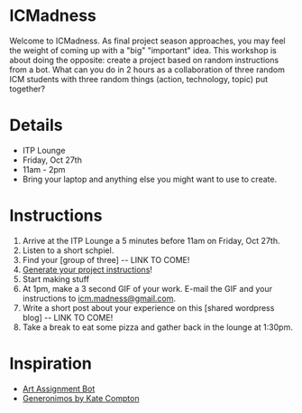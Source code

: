 # ICMadness

Welcome to ICMadness. As final project season approaches, you may feel the weight of coming up with a "big" "important" idea. This workshop is about doing the opposite: create a project based on random instructions from a bot. What can you do in 2 hours as a collaboration of three random ICM students with three random things (action, technology, topic) put together?

# Details
* ITP Lounge
* Friday, Oct 27th
* 11am - 2pm
* Bring your laptop and anything else you might want to use to create.

# Instructions
1. Arrive at the ITP Lounge a 5 minutes before 11am on Friday, Oct 27th.
2. Listen to a short schpiel.
3. Find your [group of three] -- LINK TO COME!
4. [Generate your project instructions](https://itpnyu.github.io/ICMadness/)!
5. Start making stuff
6. At 1pm, make a 3 second GIF of your work. E-mail the GIF and your instructions to icm.madness@gmail.com.
7. Write a short post about your experience on this [shared wordpress blog] -- LINK TO COME!
7. Take a break to eat some pizza and gather back in the lounge at 1:30pm.

# Inspiration
* [Art Assignment Bot](https://twitter.com/artassignbot)
* [Generonimos by Kate Compton](http://www.galaxykate.com/generominos/)

